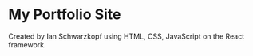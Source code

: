 # My Portfolio Site

Created by Ian Schwarzkopf using HTML, CSS, JavaScript on the React framework.
